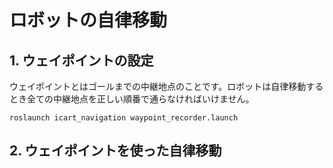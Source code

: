 # ロボットの自律移動
## 1. ウェイポイントの設定
ウェイポイントとはゴールまでの中継地点のことです。ロボットは自律移動するとき全ての中継地点を正しい順番で通らなければいけません。

`roslaunch icart_navigation waypoint_recorder.launch`

## 2. ウェイポイントを使った自律移動
